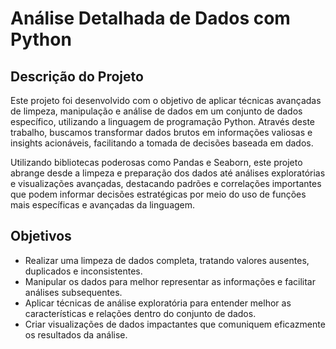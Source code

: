 # Análise Detalhada de Dados com Python

## Descrição do Projeto

Este projeto foi desenvolvido com o objetivo de aplicar técnicas avançadas de limpeza, manipulação e análise de dados em um conjunto de dados específico, utilizando a linguagem de programação Python. Através deste trabalho, buscamos transformar dados brutos em informações valiosas e insights acionáveis, facilitando a tomada de decisões baseada em dados.

Utilizando bibliotecas poderosas como Pandas e Seaborn, este projeto abrange desde a limpeza e preparação dos dados até análises exploratórias e visualizações avançadas, destacando padrões e correlações importantes que podem informar decisões estratégicas por meio do uso de funções mais específicas e avançadas da linguagem.

## Objetivos

- Realizar uma limpeza de dados completa, tratando valores ausentes, duplicados e inconsistentes.
- Manipular os dados para melhor representar as informações e facilitar análises subsequentes.
- Aplicar técnicas de análise exploratória para entender melhor as características e relações dentro do conjunto de dados.
- Criar visualizações de dados impactantes que comuniquem eficazmente os resultados da análise.


